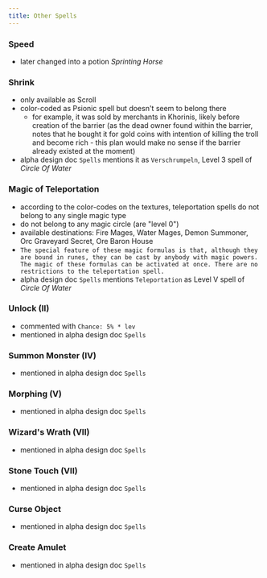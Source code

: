 ```yaml
---
title: Other Spells
---
```


### Speed
- later changed into a potion _Sprinting Horse_

### Shrink
- only available as Scroll
- color-coded as Psionic spell but doesn't seem to belong there
  - for example, it was sold by merchants in Khorinis, likely before creation of the barrier (as the dead owner found within the barrier, notes that he bought it for gold coins with intention of killing the troll and become rich - this plan would make no sense if the barrier already existed at the moment)
- alpha design doc `Spells` mentions it as `Verschrumpeln`, Level 3 spell of _Circle Of Water_

### Magic of Teleportation
- according to the color-codes on the textures, teleportation spells do not belong to any single magic type
- do not belong to any magic circle (are "level 0")
- available destinations: Fire Mages, Water Mages, Demon Summoner, Orc Graveyard Secret, Ore Baron House
- `The special feature of these magic formulas is that, although they are bound in runes, they can be cast by anybody with magic powers. The magic of these formulas can be activated at once. There are no restrictions to the teleportation spell.`
- alpha design doc `Spells` mentions `Teleportation` as Level V spell of _Circle Of Water_

### Unlock (II)
- commented with `Chance: 5% * lev`
- mentioned in alpha design doc `Spells`

### Summon Monster (IV)
- mentioned in alpha design doc `Spells`

### Morphing (V)
- mentioned in alpha design doc `Spells`

### Wizard's Wrath (VII)
- mentioned in alpha design doc `Spells`

### Stone Touch (VII)
- mentioned in alpha design doc `Spells`

### Curse Object
- mentioned in alpha design doc `Spells`

### Create Amulet
- mentioned in alpha design doc `Spells`

